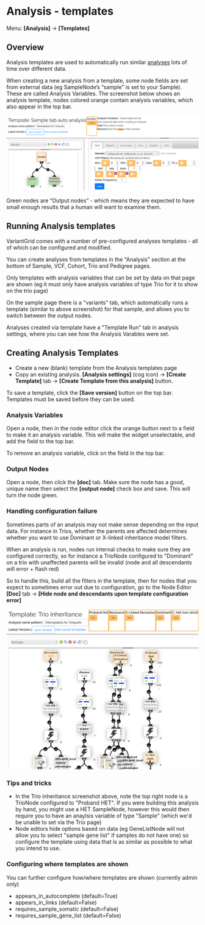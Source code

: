 # Analysis - templates

Menu: **[Analysis]** -> **[Templates]**

## Overview

Analysis templates are used to automatically run similar [analyses](analysis_intro.md) lots of time over different data.

When creating a new analysis from a template, some node fields are set from external data (eg SampleNode’s “sample” is set to your Sample). These are called Analysis Variables. The screenshot below shows an analysis template, nodes colored orange contain analysis variables, which also appear in the top bar.

![Analysis Template screenshot](images/analysis_templates/analysis_templates.png)

Green nodes are “Output nodes” - which means they are expected to have small enough results that a human will want to examine them.

## Running Analysis templates

VariantGrid comes with a number of pre-configured analyses templates - all of which can be configured and modified.

You can create analyses from templates in the "Analysis" section at the bottom of Sample, VCF, Cohort, Trio and Pedigree pages.

Only templates with analysis variables that can be set by data on that page are shown (eg it must only have analysis variables of type Trio for it to show on the trio page)

On the sample page there is a "variants" tab, which automatically runs a template (similar to above screenshot) for that sample, and allows you to switch between the output nodes.

Analyses created via template have a "Template Run" tab in analysis settings, where you can see how the Analysis Varables were set.

## Creating Analysis Templates

* Create a new (blank) template from the Analysis templates page
* Copy an existing analysis. **[Analysis settings]** (cog icon) -> **[Create Template]** tab -> **[Create Template from this analysis]** button.

To save a template, click the **[Save version]** button on the top bar. Templates must be saved before they can be used.

### Analysis Variables

Open a node, then in the node editor click the orange button next to a field to make it an analysis variable. This will make the widget unselectable, and add the field to the top bar.

To remove an analysis variable, click on the field in the top bar.

### Output Nodes

Open a node, then click the **[doc]** tab. Make sure the node has a good, unique name then select the **[output node]** check box and save. This will turn the node green.

### Handling configuration failure

Sometimes parts of an analysis may not make sense depending on the input data. For instance in Trios, whether the parents are affected determines whether you want to use Dominant or X-linked inheritance model filters.

When an analysis is run, nodes run internal checks to make sure they are configured correctly, so for instance a TrioNode configured to "Dominant" on a trio with unaffected parents will be invalid (node and all descendants will error + flash red) 

So to handle this, build all the filters in the template, then for nodes that you expect to sometimes error out due to configuration, go to the Node Editor **[Doc]** tab -> **[Hide node and descendants upon template configuration error]**

![Analysis Template for Trio inheritance - in the template 2 filters overlap, but in the generated analysis only 1 will be shown](images/analysis_templates/analysis_templates_trio.png)

### Tips and tricks

* In the Trio inheritance screenshot above, note the top right node is a TrioNode configured to "Proband HET". If you were building this analysis by hand, you might use a HET SampleNode, however this would then require you to have an anaylsis variable of type "Sample" (which we'd be unable to set via the Trio page)   
* Node editors hide options based on data (eg GeneListNode will not allow you to select "sample gene list" if samples do not have one) so configure the template using data that is as similar as possible to what you intend to use.

### Configuring where templates are shown

You can further configure how/where templates are shown (currently admin only)

* appears_in_autocomplete (default=True)
* appears_in_links (default=False)
* requires_sample_somatic (default=False)
* requires_sample_gene_list (default=False)
